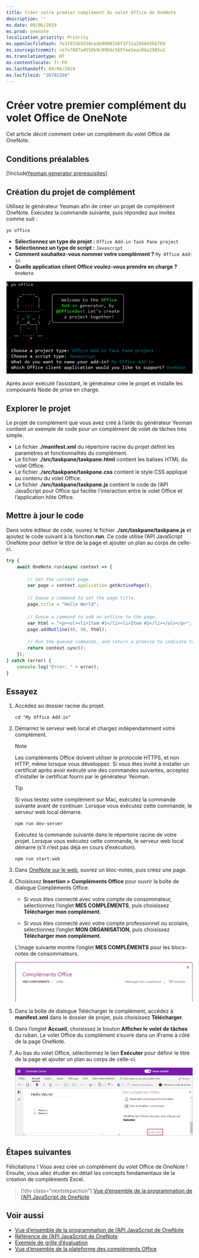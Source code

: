 ```yaml
---
title: Créer votre premier complément du volet Office de OneNote
description: ''
ms.date: 09/06/2019
ms.prod: onenote
localization_priority: Priority
ms.openlocfilehash: 7e31933b5d38cede00983d6f3f31a284043bb769
ms.sourcegitcommit: ce7e7087a4550b9c090dc565fee5eac08a2985a2
ms.translationtype: HT
ms.contentlocale: fr-FR
ms.lasthandoff: 09/06/2019
ms.locfileid: "36782260"
---
```

# <a name="build-your-first-onenote-task-pane-add-in"></a>Créer votre premier complément du volet Office de OneNote

Cet article décrit comment créer un complément du volet Office de OneNote.

## <a name="prerequisites"></a>Conditions préalables

[!include[Yeoman generator prerequisites](../includes/quickstart-yo-prerequisites.md)]

## <a name="create-the-add-in-project"></a>Création du projet de complément

Utilisez le générateur Yeoman afin de créer un projet de complément OneNote. Exécutez la commande suivante, puis répondez aux invites comme suit :

```command&nbsp;line
yo office
```

- **Sélectionnez un type de projet :** `Office Add-in Task Pane project`
- **Sélectionnez un type de script :** `Javascript`
- **Comment souhaitez-vous nommer votre complément ?** `My Office Add-in`
- **Quelle application client Office voulez-vous prendre en charge ?** `OneNote`

![Capture d’écran des invites et des réponses relatives au générateur Yeoman](../images/yo-office-onenote.png)

Après avoir exécuté l’assistant, le générateur crée le projet et installe les composants Node de prise en charge.
    
## <a name="explore-the-project"></a>Explorer le projet

Le projet de complément que vous avez créé à l’aide du générateur Yeoman contient un exemple de code pour un complément de volet de tâches très simple. 

- Le fichier **./manifest.xml** du répertoire racine du projet définit les paramètres et fonctionnalités du complément.
- Le fichier **./src/taskpane/taskpane.html** contient les balises HTML du volet Office.
- Le fichier **./src/taskpane/taskpane.css** contient le style CSS appliqué au contenu du volet Office.
- Le fichier **./src/taskpane/taskpane.js** contient le code de l’API JavaScript pour Office qui facilite l’interaction entre le volet Office et l’application hôte Office.

## <a name="update-the-code"></a>Mettre à jour le code

Dans votre éditeur de code, ouvrez le fichier **./src/taskpane/taskpane.js** et ajoutez le code suivant à la fonction **run**. Ce code utilise l’API JavaScript OneNote pour définir le titre de la page et ajouter un plan au corps de celle-ci.

```js
try {
    await OneNote.run(async context => {

        // Get the current page.
        var page = context.application.getActivePage();

        // Queue a command to set the page title.
        page.title = "Hello World";

        // Queue a command to add an outline to the page.
        var html = "<p><ol><li>Item #1</li><li>Item #2</li></ol></p>";
        page.addOutline(40, 90, html);

        // Run the queued commands, and return a promise to indicate task completion.
        return context.sync();
    });
} catch (error) {
    console.log("Error: " + error);
}
```

## <a name="try-it-out"></a>Essayez

1. Accédez au dossier racine du projet.

    ```command&nbsp;line
    cd "My Office Add-in"
    ```

2. Démarrez le serveur web local et chargez indépendamment votre complément.

    > [!NOTE]
    > Les compléments Office doivent utiliser le protocole HTTPS, et non HTTP, même lorsque vous développez. Si vous êtes invité à installer un certificat après avoir exécuté une des commandes suivantes, acceptez d’installer le certificat fourni par le générateur Yeoman.

    > [!TIP]
    > Si vous testez votre complément sur Mac, exécutez la commande suivante avant de continuer. Lorsque vous exécutez cette commande, le serveur web local démarre.
    >
    > ```command&nbsp;line
    > npm run dev-server
    > ```

    Exécutez la commande suivante dans le répertoire racine de votre projet. Lorsque vous exécutez cette commande, le serveur web local démarre (s’il n’est pas déjà en cours d’exécution).

    ```command&nbsp;line
    npm run start:web
    ```

3. Dans [OneNote sur le web](https://www.onenote.com/notebooks), ouvrez un bloc-notes, puis créez une page.

4. Choisissez **Insertion > Compléments Office** pour ouvrir la boîte de dialogue Compléments Office.

    - Si vous êtes connecté avec votre compte de consommateur, sélectionnez l’onglet **MES COMPLÉMENTS**, puis choisissez **Télécharger mon complément**.

    - Si vous êtes connecté avec votre compte professionnel ou scolaire, sélectionnez l’onglet **MON ORGANISATION**, puis choisissez **Télécharger mon complément**. 

    L’image suivante montre l’onglet **MES COMPLÉMENTS** pour les blocs-notes de consommateurs.

    <img alt="The Office Add-ins dialog showing the MY ADD-INS tab" src="../images/onenote-office-add-ins-dialog.png" width="500">

5. Dans la boîte de dialogue Télécharger le complément, accédez à **manifest.xml** dans le dossier de projet, puis choisissez **Télécharger**. 

6. Dans l’onglet **Accueil**, choisissez le bouton **Afficher le volet de tâches** du ruban. Le volet Office du complément s’ouvre dans un iFrame à côté de la page OneNote.

7. Au bas du volet Office, sélectionnez le lien **Exécuter** pour définir le titre de la page et ajouter un plan au corps de celle-ci.

    ![Complément OneNote généré à partir de cette procédure pas à pas](../images/onenote-first-add-in-4.png)

## <a name="next-steps"></a>Étapes suivantes

Félicitations ! Vous avez créé un complément du volet Office de OneNote ! Ensuite, vous allez étudier en détail les concepts fondamentaux de la création de compléments Excel.

> [!div class="nextstepaction"]
> [Vue d’ensemble de la programmation de l’API JavaScript de OneNote](../onenote/onenote-add-ins-programming-overview.md)

## <a name="see-also"></a>Voir aussi

- [Vue d’ensemble de la programmation de l’API JavaScript de OneNote](../onenote/onenote-add-ins-programming-overview.md)
- [Référence de l’API JavaScript de OneNote](/office/dev/add-ins/reference/overview/onenote-add-ins-javascript-reference)
- [Exemple de grille d’évaluation](https://github.com/OfficeDev/OneNote-Add-in-Rubric-Grader)
- [Vue d’ensemble de la plateforme des compléments Office](../overview/office-add-ins.md)


